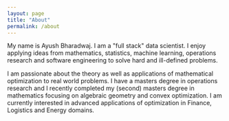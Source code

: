 ```yaml
---
layout: page
title: "About"
permalink: /about
---
```


My name is Ayush Bharadwaj. I am a "full stack" data scientist. I enjoy applying ideas from mathematics, statistics, machine learning, operations research and software engineering to solve hard and ill-defined problems.

I am passionate about the theory as well as applications of mathematical optimization to real world problems. I have a masters degree in operations research and I recently completed my (second) masters degree in mathematics focusing on algebraic geometry and convex optimization.
I am currently interested in advanced applications of optimization in Finance, Logistics and Energy domains.